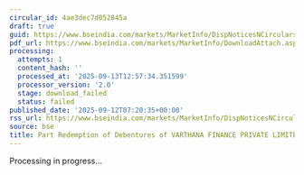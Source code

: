 ```yaml
---
circular_id: 4ae3dec7d052845a
draft: true
guid: https://www.bseindia.com/markets/MarketInfo/DispNoticesNCirculars.aspx?Noticeid={7CBA179C-01E0-4FAE-BA5B-6D47DBE66AE3}&noticeno=20250912-14&dt=09/12/2025&icount=14&totcount=103&flag=0
pdf_url: https://www.bseindia.com/markets/MarketInfo/DownloadAttach.aspx?id=20250912-14&attachedId=
processing:
  attempts: 1
  content_hash: ''
  processed_at: '2025-09-13T12:57:34.351599'
  processor_version: '2.0'
  stage: download_failed
  status: failed
published_date: '2025-09-12T07:20:35+00:00'
rss_url: https://www.bseindia.com/markets/MarketInfo/DispNoticesNCirculars.aspx?Noticeid={7CBA179C-01E0-4FAE-BA5B-6D47DBE66AE3}&noticeno=20250912-14&dt=09/12/2025&icount=14&totcount=103&flag=0
source: bse
title: Part Redemption of Debentures of VARTHANA FINANCE PRIVATE LIMITED
---
```


Processing in progress...